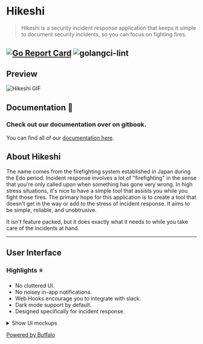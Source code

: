# Hikeshi

> Hikeshi is a security incident response application that keeps it simple to document security incidents, so you can focus on fighting fires. 

[![Go Report Card](https://goreportcard.com/badge/github.com/brittonhayes/hikeshi)](https://goreportcard.com/report/github.com/brittonhayes/hikeshi)
![golangci-lint](https://github.com/brittonhayes/hikeshi/workflows/golangci-lint/badge.svg)
---

## Preview

![Hikeshi GIF](/assets/images/hikeshi.gif)

## Documentation :book:

### Check out our documentation over on gitbook.

You can find all of our [documentation here](https://brittonhayes.gitbook.io/hikeshi/).

## About Hikeshi

The name comes from the firefighting system established in Japan during the Edo period. Incident response involves a lot of "firefighting" in the sense that you're only called upon when something has gone very wrong. In high stress situations, it's nice to have a simple tool that assists you while you fight those fires. The primary hope for this application is to create a tool that doesn't get in the way or add to the stress of incident response. It aims to be simple, reliable, and unobtrusive.

It isn't feature packed, but it does exactly what it needs to while you take care of the incidents at hand.

---

## User Interface

### Highlights :star:

- No cluttered UI.
- No noisey in-app notifications.
- Web Hooks encourage you to integrate with slack.
- Dark mode support by default.
- Designed specifically for incident response.

<details>
  <summary>Show UI mockups</summary>
  
  ![Hikeshi Landing](/assets/images/HikeshiLanding@2x.png)

  ![Hikeshi Incident](/assets/images/HikeshiIncident2x.png)

  ![Hikeshi User](/assets/images/HikeshiUser@2x.png)

</details>



[Powered by Buffalo](http://gobuffalo.io)
